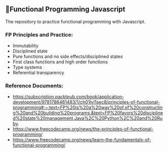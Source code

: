 ## 🎃Functional Programming Javascript

The repository to practice functional programming with Javascript.

### FP Principles and Practice:

- Immutability
- Disciplined state
- Pure functions and no side effects/disciplined states
- First class functions and high order functions
- Type systems
- Referential transparency

### Reference Documents:

- https://subscription.packtpub.com/book/application-development/9781786461483/1/ch01lvl1sec8/principles-of-functional-programming#:~:text=FP%20is%20a%20way%20of,of%20constructing%20and%20building%20programs.&text=FP%20favors%20disciplined%20state%20management,Java%2C%20Python%2C%20and%20Ruby.
- https://www.freecodecamp.org/news/the-principles-of-functional-programming/
- https://www.freecodecamp.org/news/learn-the-fundamentals-of-functional-programming/
